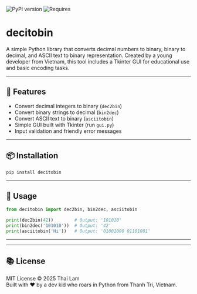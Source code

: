 
![PyPI version](https://img.shields.io/pypi/v/decitobin)
![Requires](https://img.shields.io/badge/Requires-Python%203.10%2B-blue)


# decitobin

A simple Python library that converts decimal numbers to binary, binary to decimal, and ASCII text to binary representation. Created by a young developer from Vietnam, this tool includes a Tkinter GUI for educational use and basic encoding tasks.

---

## 🌟 Features

- Convert decimal integers to binary (`dec2bin`)
- Convert binary strings to decimal (`bin2dec`)
- Convert ASCII text to binary (`asciitobin`)
- Simple GUI built with Tkinter (run `gui.py`)
- Input validation and friendly error messages

---

## 📦 Installation

```bash
pip install decitobin
```

---

## 🧪 Usage

```python
from decitobin import dec2bin, bin2dec, asciitobin

print(dec2bin(42))        # Output: '101010'
print(bin2dec('101010'))  # Output: '42'
print(asciitobin('Hi'))   # Output: '01001000 01101001'
```

---

---

## 📚 License

MIT License © 2025 Thai Lam  
Built with ❤️ by a dev kid who roars in Python from Thanh Tri, Vietnam.

